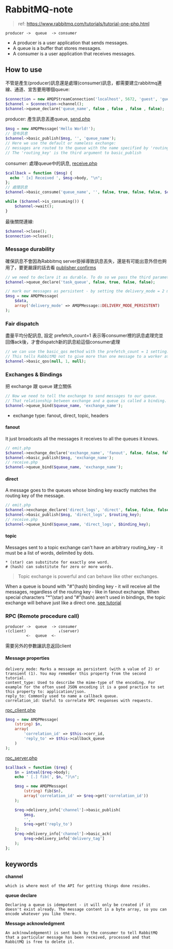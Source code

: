 # RabbitMQ-note
> ref: https://www.rabbitmq.com/tutorials/tutorial-one-php.html

`producer ->  queue  -> consumer`

- A producer is a user application that sends messages.
- A queue is a buffer that stores messages.
- A consumer is a user application that receives messages.

## How to use
不管是產生(producer)訊息還是處理(consumer)訊息，都需要建立rabbitmq連線、通道、宣吿要用哪個queue:
```php
$connection = new AMQPStreamConnection('localhost', 5672, 'guest', 'guest');
$channel = $connection->channel();
$channel->queue_declare('queue_name', false , false , false , false);
```

producer: 產生訊息丟進queue, [send.php](https://github.com/rabbitmq/rabbitmq-tutorials/blob/master/php/send.php)
```php
$msg = new AMQPMessage('Hello World!');
// 發布訊息
$channel->basic_publish($msg, '', 'queue_name'); 
// Here we use the default or nameless exchange: 
// messages are routed to the queue with the name specified by 'routing_key', if it exists. 
// The 'routing_key' is the third argument to basic_publish
```

consumer: 處理queue中的訊息, [receive.php](https://github.com/rabbitmq/rabbitmq-tutorials/blob/master/php/receive.php)
```php
$callback = function ($msg) {
  echo ' [x] Received ', $msg->body, "\n";
};
// 處理訊息
$channel->basic_consume('queue_name', '', false, true, false, false, $callback);

while ($channel->is_consuming()) {
    $channel->wait();
}
```

最後關閉連線:
```php
$channel->close();
$connection->close();
```

### Message durability
確保訊息不會因為Rabbitmq server掛掉導致訊息丟失，還是有可能出意外但也夠用了，要更嚴謹的話去看 [publisher confirms](https://www.rabbitmq.com/confirms.html)
```php
// we need to declare it as durable. To do so we pass the third parameter to queue_declare as true:
$channel->queue_declare('task_queue', false, true, false, false);

// mark our messages as persistent - by setting the delivery_mode = 2 message property which AMQPMessage takes as part of the property array.
$msg = new AMQPMessage(
    $data,
    array('delivery_mode' => AMQPMessage::DELIVERY_MODE_PERSISTENT)
);
```

### Fair dispatch
盡量平均分配訊息, 設定 prefetch_count=1 表示等consumer裡的訊息處理完並回傳ack後，才會dispatch新的訊息給這個consumer處理
```php
// we can use the basic_qos method with the prefetch_count = 1 setting. 
// This tells RabbitMQ not to give more than one message to a worker at a time.
$channel->basic_qos(null, 1, null);
```


### Exchanges & Bindings
把 exchange 跟 queue 建立關係
```php
// Now we need to tell the exchange to send messages to our queue. 
// That relationship between exchange and a queue is called a binding.
$channel->queue_bind($queue_name, 'exchange_name');
```

* exchange type: fanout, direct, topic, headers
#### fanout
It just broadcasts all the messages it receives to all the queues it knows.
```php
// emit.php
$channel->exchange_declare('exchange_name', 'fanout', false, false, false);
$channel->basic_publish($msg, 'exchange_name');
// receive.php
$channel->queue_bind($queue_name, 'exchange_name');
```
#### direct
A message goes to the queues whose binding key exactly matches the routing key of the message.
```php
// emit.php
$channel->exchange_declare('direct_logs', 'direct', false, false, false);
$channel->basic_publish($msg, 'direct_logs', $routing_key);
// receive.php
$channel->queue_bind($queue_name, 'direct_logs', $binding_key);
```
#### topic
Messages sent to a topic exchange can't have an arbitrary routing_key - it must be a list of words, delimited by dots.
```
* (star) can substitute for exactly one word.
# (hash) can substitute for zero or more words.
```
> Topic exchange is powerful and can behave like other exchanges.

When a queue is bound with "#"(hash) binding key - it will receive all the messages, regardless of the routing key - like in fanout exchange.
When special characters "\*"(star) and "#"(hash) aren't used in bindings, the topic exchange will behave just like a direct one.
[see tutorial](https://www.rabbitmq.com/tutorials/tutorial-five-php.html)



### RPC (Remote procedure call)
```
producer ->  queue  -> consumer
↑(client)              ↓(server)
         <-  queue  <-  
```
需要另外的參數讓訊息返回client

#### Message properties
```
delivery_mode: Marks a message as persistent (with a value of 2) or transient (1). You may remember this property from the second tutorial.
content_type: Used to describe the mime-type of the encoding. For example for the often used JSON encoding it is a good practice to set this property to: application/json.
reply_to: Commonly used to name a callback queue.
correlation_id: Useful to correlate RPC responses with requests.
```
[rpc_client.php](https://github.com/rabbitmq/rabbitmq-tutorials/blob/master/php/rpc_client.php)
```php
$msg = new AMQPMessage(
    (string) $n,
    array(
        'correlation_id' => $this->corr_id,
        'reply_to' => $this->callback_queue
    )
);
```
[rpc_server.php](https://github.com/rabbitmq/rabbitmq-tutorials/blob/master/php/rpc_server.php)
```php
$callback = function ($req) {
    $n = intval($req->body);
    echo ' [.] fib(', $n, ")\n";

    $msg = new AMQPMessage(
        (string) fib($n),
        array('correlation_id' => $req->get('correlation_id'))
    );

    $req->delivery_info['channel']->basic_publish(
        $msg,
        '',
        $req->get('reply_to')
    );
    $req->delivery_info['channel']->basic_ack(
        $req->delivery_info['delivery_tag']
    );
};
```



## keywords

**channel**

``` which is where most of the API for getting things done resides. ```

**queue declare**

```Declaring a queue is idempotent - it will only be created if it doesn't exist already. The message content is a byte array, so you can encode whatever you like there.```


**Message acknowledgment**

```An ack(nowledgement) is sent back by the consumer to tell RabbitMQ that a particular message has been received, processed and that RabbitMQ is free to delete it.```

 



